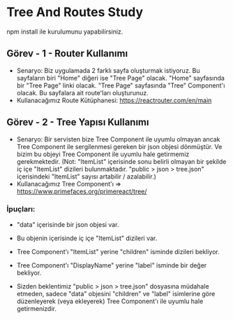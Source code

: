 # Tree And Routes Study

npm install ile kurulumunu yapabilirsiniz.

## Görev - 1 - Router Kullanımı

- Senaryo: Biz uygulamada 2 farklı sayfa oluşturmak istiyoruz. Bu sayfaların biri "Home" diğeri ise "Tree Page" olacak. "Home" sayfasında bir "Tree Page" linki olacak. "Tree Page" sayfasında "Tree" Component'ı olacak. Bu sayfalara ait route'ları oluşturunuz.
- Kullanacağımız Route Kütüphanesi: https://reactrouter.com/en/main

## Görev - 2 - Tree Yapısı Kullanımı

- Senaryo: Bir servisten bize Tree Component ile uyumlu olmayan ancak Tree Component ile sergilenmesi gereken bir json objesi dönmüştür. Ve bizim bu objeyi Tree Component ile uyumlu hale getirmemiz gerekmektedir. (Not: "ItemList" içerisinde sonu belirli olmayan bir şekilde iç içe "ItemList" dizileri bulunmaktadır.
  "public > json > tree.json" içerisindeki "ItemList" sayısı artabilir / azalabilir.)
- Kullanacağımız Tree Component'ı => https://www.primefaces.org/primereact/tree/

### İpuçları:

- "data" içerisinde bir json objesi var.
- Bu objenin içerisinde iç içe "ItemList" dizileri var.
- Tree Component'ı "ItemList" yerine "children" isminde dizileri bekliyor.
- Tree Component'ı "DisplayName" yerine "label" isminde bir değer bekliyor.

- Sizden beklentimiz "public > json > tree.json" dosyasına müdahale etmeden, sadece "data" objesini "children" ve "label" isimlerine göre düzenleyerek (veya ekleyerek) Tree Component'ı ile uyumlu hale getirmenizdir.
